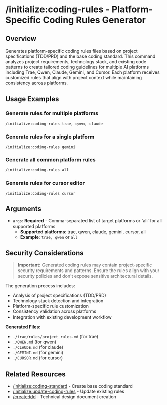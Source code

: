 # /initialize:coding-rules - Platform-Specific Coding Rules Generator

## Overview

Generates platform-specific coding rules files based on project specifications (TDD/PRD) and the base coding standard. This command analyzes project requirements, technology stack, and existing code patterns to create tailored coding guidelines for multiple AI platforms including Trae, Qwen, Claude, Gemini, and Cursor. Each platform receives customized rules that align with project context while maintaining consistency across platforms.

## Usage Examples

### Generate rules for multiple platforms
```qwen
/initialize:coding-rules trae, qwen, claude
```

### Generate rules for a single platform
```qwen
/initialize:coding-rules gemini
```

### Generate all common platform rules
```qwen
/initialize:coding-rules all
```

### Generate rules for cursor editor
```qwen
/initialize:coding-rules cursor
```

## Arguments

- `args`: **Required** - Comma-separated list of target platforms or 'all' for all supported platforms
  - **Supported platforms**: trae, qwen, claude, gemini, cursor, all
  - **Example**: `trae, qwen` or `all`

## Security Considerations

> **Important:** Generated coding rules may contain project-specific security requirements and patterns. Ensure the rules align with your security policies and don't expose sensitive architectural details.

The generation process includes:
- Analysis of project specifications (TDD/PRD)
- Technology stack detection and integration
- Platform-specific rule customization
- Consistency validation across platforms
- Integration with existing development workflow

**Generated Files:**
- `./trae/rules/project_rules.md` (for trae)
- `./QWEN.md` (for qwen)
- `./CLAUDE.md` (for claude)
- `./GEMINI.md` (for gemini)
- `./CURSOR.md` (for cursor)

## Related Resources

- [/initialize:coding-standard](coding-standard.md) - Create base coding standard
- [/initialize:update-coding-rules](update-coding-rules.md) - Update existing rules
- [/create:tdd](../create/tdd.md) - Technical design document creation